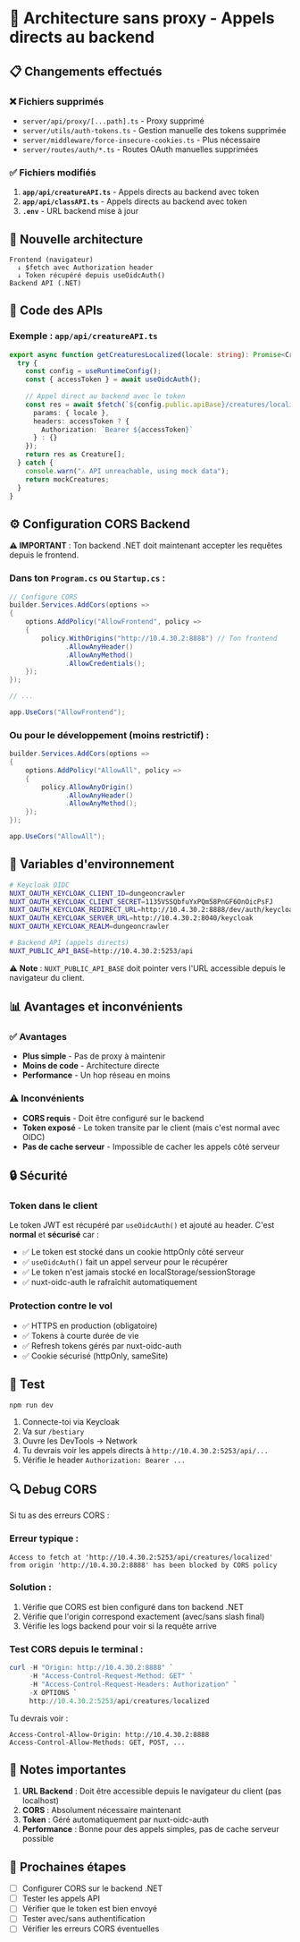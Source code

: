 # 🚀 Architecture sans proxy - Appels directs au backend

## 📋 Changements effectués

### ❌ Fichiers supprimés
- `server/api/proxy/[...path].ts` - Proxy supprimé
- `server/utils/auth-tokens.ts` - Gestion manuelle des tokens supprimée
- `server/middleware/force-insecure-cookies.ts` - Plus nécessaire
- `server/routes/auth/*.ts` - Routes OAuth manuelles supprimées

### ✅ Fichiers modifiés
1. **`app/api/creatureAPI.ts`** - Appels directs au backend avec token
2. **`app/api/classAPI.ts`** - Appels directs au backend avec token
3. **`.env`** - URL backend mise à jour

## 🔧 Nouvelle architecture

```
Frontend (navigateur)
  ↓ $fetch avec Authorization header
  ↓ Token récupéré depuis useOidcAuth()
Backend API (.NET)
```

## 📝 Code des APIs

### Exemple : `app/api/creatureAPI.ts`

```typescript
export async function getCreaturesLocalized(locale: string): Promise<Creature[]> {
  try {
    const config = useRuntimeConfig();
    const { accessToken } = await useOidcAuth();
    
    // Appel direct au backend avec le token
    const res = await $fetch(`${config.public.apiBase}/creatures/localized`, {
      params: { locale },
      headers: accessToken ? {
        Authorization: `Bearer ${accessToken}`
      } : {}
    });
    return res as Creature[];
  } catch {
    console.warn("⚠️ API unreachable, using mock data");
    return mockCreatures;
  }
}
```

## ⚙️ Configuration CORS Backend

**⚠️ IMPORTANT** : Ton backend .NET doit maintenant accepter les requêtes depuis le frontend.

### Dans ton `Program.cs` ou `Startup.cs` :

```csharp
// Configure CORS
builder.Services.AddCors(options =>
{
    options.AddPolicy("AllowFrontend", policy =>
    {
        policy.WithOrigins("http://10.4.30.2:8888") // Ton frontend
              .AllowAnyHeader()
              .AllowAnyMethod()
              .AllowCredentials();
    });
});

// ...

app.UseCors("AllowFrontend");
```

### Ou pour le développement (moins restrictif) :

```csharp
builder.Services.AddCors(options =>
{
    options.AddPolicy("AllowAll", policy =>
    {
        policy.AllowAnyOrigin()
              .AllowAnyHeader()
              .AllowAnyMethod();
    });
});

app.UseCors("AllowAll");
```

## 🔑 Variables d'environnement

```bash
# Keycloak OIDC
NUXT_OAUTH_KEYCLOAK_CLIENT_ID=dungeoncrawler
NUXT_OAUTH_KEYCLOAK_CLIENT_SECRET=1135VSSQbfuYxPQm58PnGF6OnOicPsFJ
NUXT_OAUTH_KEYCLOAK_REDIRECT_URL=http://10.4.30.2:8888/dev/auth/keycloak/callback
NUXT_OAUTH_KEYCLOAK_SERVER_URL=http://10.4.30.2:8040/keycloak
NUXT_OAUTH_KEYCLOAK_REALM=dungeoncrawler

# Backend API (appels directs)
NUXT_PUBLIC_API_BASE=http://10.4.30.2:5253/api
```

⚠️ **Note** : `NUXT_PUBLIC_API_BASE` doit pointer vers l'URL accessible depuis le navigateur du client.

## 📊 Avantages et inconvénients

### ✅ Avantages
- **Plus simple** - Pas de proxy à maintenir
- **Moins de code** - Architecture directe
- **Performance** - Un hop réseau en moins

### ⚠️ Inconvénients
- **CORS requis** - Doit être configuré sur le backend
- **Token exposé** - Le token transite par le client (mais c'est normal avec OIDC)
- **Pas de cache serveur** - Impossible de cacher les appels côté serveur

## 🔒 Sécurité

### Token dans le client
Le token JWT est récupéré par `useOidcAuth()` et ajouté au header. C'est **normal** et **sécurisé** car :
- ✅ Le token est stocké dans un cookie httpOnly côté serveur
- ✅ `useOidcAuth()` fait un appel serveur pour le récupérer
- ✅ Le token n'est jamais stocké en localStorage/sessionStorage
- ✅ nuxt-oidc-auth le rafraîchit automatiquement

### Protection contre le vol
- ✅ HTTPS en production (obligatoire)
- ✅ Tokens à courte durée de vie
- ✅ Refresh tokens gérés par nuxt-oidc-auth
- ✅ Cookie sécurisé (httpOnly, sameSite)

## 🧪 Test

```powershell
npm run dev
```

1. Connecte-toi via Keycloak
2. Va sur `/bestiary`
3. Ouvre les DevTools → Network
4. Tu devrais voir les appels directs à `http://10.4.30.2:5253/api/...`
5. Vérifie le header `Authorization: Bearer ...`

## 🔍 Debug CORS

Si tu as des erreurs CORS :

### Erreur typique :
```
Access to fetch at 'http://10.4.30.2:5253/api/creatures/localized' 
from origin 'http://10.4.30.2:8888' has been blocked by CORS policy
```

### Solution :
1. Vérifie que CORS est bien configuré dans ton backend .NET
2. Vérifie que l'origin correspond exactement (avec/sans slash final)
3. Vérifie les logs backend pour voir si la requête arrive

### Test CORS depuis le terminal :
```powershell
curl -H "Origin: http://10.4.30.2:8888" `
     -H "Access-Control-Request-Method: GET" `
     -H "Access-Control-Request-Headers: Authorization" `
     -X OPTIONS `
     http://10.4.30.2:5253/api/creatures/localized
```

Tu devrais voir :
```
Access-Control-Allow-Origin: http://10.4.30.2:8888
Access-Control-Allow-Methods: GET, POST, ...
```

## 📝 Notes importantes

1. **URL Backend** : Doit être accessible depuis le navigateur du client (pas localhost)
2. **CORS** : Absolument nécessaire maintenant
3. **Token** : Géré automatiquement par nuxt-oidc-auth
4. **Performance** : Bonne pour des appels simples, pas de cache serveur possible

## 🎯 Prochaines étapes

- [ ] Configurer CORS sur le backend .NET
- [ ] Tester les appels API
- [ ] Vérifier que le token est bien envoyé
- [ ] Tester avec/sans authentification
- [ ] Vérifier les erreurs CORS éventuelles
